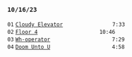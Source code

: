 ### `10/16/23`
`01` [`Cloudy Elevator`](cloudy-elevator.mp3)        `7:33`  
`02` [`Floor 4`](floor-4.mp3)          `10:46`  
`03` [`Wh-operator`](wh-operator.mp3)          `7:29`  
`04` [`Doom Unto U`](doom-unto-u.mp3)          `4:58`
